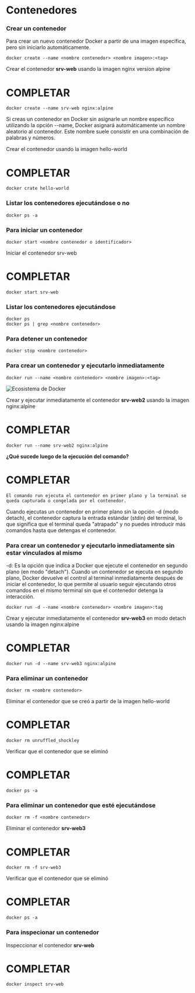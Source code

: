 # Contenedores

### Crear un contenedor
Para crear un nuevo contenedor Docker a partir de una imagen específica, pero sin iniciarlo automáticamente. 

```
docker create --name <nombre contenedor> <nombre imagen>:<tag>
```
Crear el contenedor  **srv-web** usando la imagen nginx version alpine
# COMPLETAR

```
docker create --name srv-web nginx:alpine
```

Si creas un contenedor en Docker sin asignarle un nombre específico utilizando la opción --name, Docker asignará automáticamente un nombre aleatorio al contenedor. Este nombre suele consistir en una combinación de palabras y números.  

Crear el contenedor usando la imagen hello-world
# COMPLETAR

```
docker crate hello-world
```

### Listar los contenedores ejecutándose o no

```
docker ps -a
```

### Para iniciar un contenedor

```
docker start <nombre contenedor o identificador>
```
Iniciar el contenedor srv-web 
# COMPLETAR

```
docker start srv-web
```

### Listar los contenedores ejecutándose

```
docker ps 
docker ps | grep <nombre contenedor>
```

### Para detener un contenedor

```
docker stop <nombre contenedor>
```

### Para crear un contenedor y ejecutarlo inmediatamente

```
docker run --name <nombre contenedor> <nombre imagen>:<tag>
```
![Ecosistema de Docker](dockerRun.PNG)

Crear y ejecutar inmediatamente el contenedor **srv-web2** usando la imagen nginx:alpine
# COMPLETAR

```
docker run --name srv-web2 nginx:alpine
```

**¿Qué sucede luego de la ejecución del comando?**
# COMPLETAR  

```
El comando run ejecuta el contenedor en primer plano y la terminal se queda capturada o congelada por el contenedor. 
```

Cuando ejecutas un contenedor en primer plano sin la opción -d (modo detach), el contenedor captura la entrada estándar (stdin) del terminal, lo que significa que el terminal queda "atrapado" y no puedes introducir más comandos hasta que detengas el contenedor.

### Para crear un contenedor y ejecutarlo inmediatamente sin estar vinculados al mismo
-d: Es la opción que indica a Docker que ejecute el contenedor en segundo plano (en modo "detach").
Cuando un contenedor se ejecuta en segundo plano, Docker devuelve el control al terminal inmediatamente después de iniciar el contenedor, lo que permite al usuario seguir ejecutando otros comandos en el mismo terminal sin que el contenedor detenga la interacción.

```
docker run -d --name <nombre contenedor> <nombre imagen>:tag
```
Crear y ejecutar inmediatamente el contenedor **srv-web3** en modo detach usando la imagen nginx:alpine
# COMPLETAR

```
docker run -d --name srv-web3 nginx:alpine
```

### Para eliminar un contenedor

```
docker rm <nombre contenedor>
```
Eliminar el contenedor que se creó a partir de la imagen hello-world 
# COMPLETAR

```
docker rm unruffled_shockley
```

Verificar que el contenedor que se eliminó
# COMPLETAR

```
docker ps -a 
```

### Para eliminar un contenedor que esté ejecutándose

```
docker rm -f <nombre contenedor>
```
Eliminar el contenedor **srv-web3** 
# COMPLETAR

```
docker rm -f srv-web3
```

Verificar que el contenedor que se eliminó
# COMPLETAR

```
docker ps -a 
```

### Para inspecionar un contenedor 

Inspeccionar el contenedor **srv-web** 
# COMPLETAR

```
docker inspect srv-web
```
